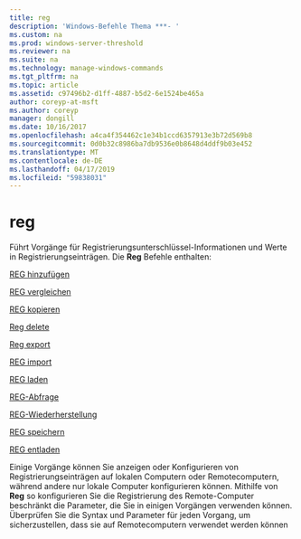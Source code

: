 ```yaml
---
title: reg
description: 'Windows-Befehle Thema ***- '
ms.custom: na
ms.prod: windows-server-threshold
ms.reviewer: na
ms.suite: na
ms.technology: manage-windows-commands
ms.tgt_pltfrm: na
ms.topic: article
ms.assetid: c97496b2-d1ff-4887-b5d2-6e1524be465a
author: coreyp-at-msft
ms.author: coreyp
manager: dongill
ms.date: 10/16/2017
ms.openlocfilehash: a4ca4f354462c1e34b1ccd6357913e3b72d569b8
ms.sourcegitcommit: 0d0b32c8986ba7db9536e0b8648d4ddf9b03e452
ms.translationtype: MT
ms.contentlocale: de-DE
ms.lasthandoff: 04/17/2019
ms.locfileid: "59838031"
---
```

# <a name="reg"></a>reg



Führt Vorgänge für Registrierungsunterschlüssel-Informationen und Werte in Registrierungseinträgen. Die **Reg** Befehle enthalten:

[REG hinzufügen](reg-add.md)

[REG vergleichen](reg-compare.md)

[REG kopieren](reg-copy.md)

[Reg delete](reg-delete.md)

[Reg export](reg-export.md)

[REG import](reg-import.md)

[REG laden](reg-load.md)

[REG-Abfrage](reg-query.md)

[REG-Wiederherstellung](reg-restore.md)

[REG speichern](reg-save.md)

[REG entladen](reg-unload.md)

Einige Vorgänge können Sie anzeigen oder Konfigurieren von Registrierungseinträgen auf lokalen Computern oder Remotecomputern, während andere nur lokale Computer konfigurieren können. Mithilfe von **Reg** so konfigurieren Sie die Registrierung des Remote-Computer beschränkt die Parameter, die Sie in einigen Vorgängen verwenden können. Überprüfen Sie die Syntax und Parameter für jeden Vorgang, um sicherzustellen, dass sie auf Remotecomputern verwendet werden können